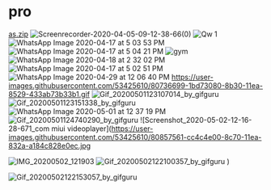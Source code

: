 # pro
[as.zip](https://github.com/Ashishrana7696/pro/files/4492428/as.zip)
![Screenrecorder-2020-04-05-09-12-38-66(0)](https://user-images.githubusercontent.com/53425610/79562943-7a7cc300-80c9-11ea-8880-e4b3934de5c4.gif)
![Qw 1](https://user-images.githubusercontent.com/53425610/79564453-4d7ddf80-80cc-11ea-9cbe-fde8786a8260.gif)
![WhatsApp Image 2020-04-17 at 5 03 53 PM](https://user-images.githubusercontent.com/53425610/79565102-9b471780-80cd-11ea-8374-5d20ab8eccae.jpeg)
![WhatsApp Image 2020-04-17 at 5 04 21 PM](https://user-images.githubusercontent.com/53425610/79565156-bca80380-80cd-11ea-8660-90e6e14aeb9b.jpeg)
![gym](https://user-images.githubusercontent.com/53425610/79565292-0d1f6100-80ce-11ea-9d11-818ef50e67cb.jpeg)
![WhatsApp Image 2020-04-18 at 2 32 02 PM](https://user-images.githubusercontent.com/53425610/79633218-c428e480-8181-11ea-8cff-7c4d5c9c794e.jpeg)
![WhatsApp Image 2020-04-17 at 5 02 51 PM](https://user-images.githubusercontent.com/53425610/79633304-2da8f300-8182-11ea-8aa9-f76e84aee45a.jpeg)
![WhatsApp Image 2020-04-29 at 12 06 40 PM](https://user-images.githubusercontent.com/53425610/80567095-15529700-8a12-11ea-8506-66f5e5725335.jpeg)
https://user-images.githubusercontent.com/53425610/80736699-1bd73080-8b30-11ea-8529-433ab73b33b1.gif
![Gif_20200501123107014_by_gifguru](https://user-images.githubusercontent.com/53425610/80788998-5f6d8100-8ba8-11ea-9589-e500d87298eb.gif)
![Gif_20200501123151338_by_gifguru](https://user-images.githubusercontent.com/53425610/80788999-60061780-8ba8-11ea-9ad7-9fea64263b32.gif)
![WhatsApp Image 2020-05-01 at 12 37 19 PM](https://user-images.githubusercontent.com/53425610/80789097-9fccff00-8ba8-11ea-8f6f-0a3147111eb9.jpeg)
![Gif_20200501124740290_by_gifguru](https://user-images.githubusercontent.com/53425610/80789905-05ba8600-8bab-11ea-9901-14a741dd30ab.gif)
![Screenshot_2020-05-02-12-16-28-671_com miui videoplayer](https://user-images.githubusercontent.com/53425610/80857561-cc4c4e00-8c70-11ea-832a-a184c828e0ec.jpg

![IMG_20200502_121903](https://user-images.githubusercontent.com/53425610/80857602-01f13700-8c71-11ea-9b58-f87101ecc4f1.jpg)
![Gif_20200502122100357_by_gifguru](https://user-images.githubusercontent.com/53425610/80857607-04ec2780-8c71-11ea-8b63-aa3f76c906b4.gif)
)

![Gif_20200502122153057_by_gifguru](https://user-images.githubusercontent.com/53425610/80857574-db330080-8c70-11ea-84bc-a2e9a8f2b106.gif)
